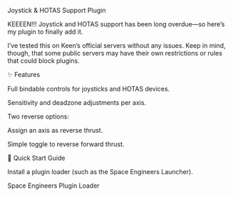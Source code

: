 Joystick & HOTAS Support Plugin

KEEEEN!!! Joystick and HOTAS support has been long overdue—so here’s my plugin to finally add it.

I’ve tested this on Keen’s official servers without any issues. Keep in mind, though, that some public servers may have their own restrictions or rules that could block plugins.

✨ Features

Full bindable controls for joysticks and HOTAS devices.

Sensitivity and deadzone adjustments per axis.

Two reverse options:

Assign an axis as reverse thrust.

Simple toggle to reverse forward thrust.

🚀 Quick Start Guide

Install a plugin loader (such as the Space Engineers Launcher).

Space Engineers Plugin Loader
